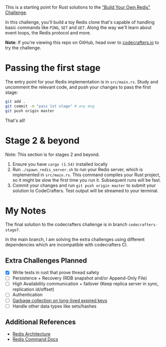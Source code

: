 This is a starting point for Rust solutions to the
["Build Your Own Redis" Challenge](https://codecrafters.io/challenges/redis).

In this challenge, you'll build a toy Redis clone that's capable of handling
basic commands like `PING`, `SET` and `GET`. Along the way we'll learn about
event loops, the Redis protocol and more.

**Note**: If you're viewing this repo on GitHub, head over to
[codecrafters.io](https://codecrafters.io) to try the challenge.

# Passing the first stage

The entry point for your Redis implementation is in `src/main.rs`. Study and
uncomment the relevant code, and push your changes to pass the first stage:

```sh
git add .
git commit -m "pass 1st stage" # any msg
git push origin master
```

That's all!

# Stage 2 & beyond

Note: This section is for stages 2 and beyond.

1. Ensure you have `cargo (1.54)` installed locally
1. Run `./spawn_redis_server.sh` to run your Redis server, which is implemented
   in `src/main.rs`. This command compiles your Rust project, so it might be
   slow the first time you run it. Subsequent runs will be fast.
1. Commit your changes and run `git push origin master` to submit your solution
   to CodeCrafters. Test output will be streamed to your terminal.


# My Notes

The final solution to the codecrafters challenge is in branch `codecrafters-stage7`.

In the main branch, I am solving the extra challenges using different dependencies which are incompatible with codecrafters CI.

## Extra Challenges Planned

- [X] Write tests in rust that prove thread safety
- [ ] Persistence + Recovery (RDB snapshot and/or Append-Only File)
- [ ] High Availability communication + failover (Keep replica server in sync, replication id/offset)
- [ ] Authentication
- [ ] [Garbage collection on long-lived expired keys](https://redis.io/commands/expire/)
- [ ] Handle other data types like sets/hashes

## Additional References

- [Redis Architecture](https://architecturenotes.co/redis/)
- [Redis Command Docs](https://redis.io/commands/)
